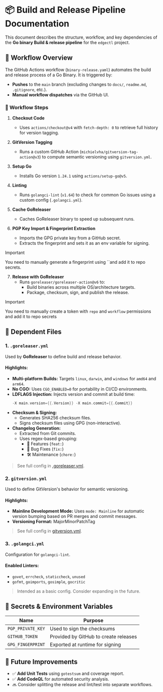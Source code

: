 # 📦 Build and Release Pipeline Documentation

This document describes the structure, workflow, and key dependencies of the **Go binary Build & release pipeline** for the `edgectl` project.

## 🧪 Workflow Overview

The GitHub Actions workflow (`binary-release.yaml`) automates the build and release process of a Go Binary. It is triggered by:

- **Pushes** to the `main` branch (excluding changes to `docs/`, `readme.md`, `.gitignore`, etc.).
- **Manual workflow dispatches** via the GitHub UI.

### 👣 Workflow Steps

1. **Checkout Code**
   - Uses `actions/checkout@v4` with `fetch-depth: 0` to retrieve full history for version tagging.

2. **GitVersion Tagging**
   - Runs a custom GitHub Action (`michielvha/gitversion-tag-action@v3`) to compute semantic versioning using `gitversion.yml`.

3. **Setup Go**
   - Installs Go version `1.24.1` using `actions/setup-go@v5`.

4. **Linting**
   - Runs `golangci-lint` (`v1.64`) to check for common Go issues using a custom config (`.golangci.yml`).

5. **Cache GoReleaser**
   - Caches GoReleaser binary to speed up subsequent runs.

6. **PGP Key Import & Fingerprint Extraction**
   - Imports the GPG private key from a GitHub secret.
   - Extracts the fingerprint and sets it as an env variable for signing.

> [!IMPORTANT]
> You need to manually generate a fingerprint using ``and add it to repo secrets.

7. **Release with GoReleaser**
   - Runs `goreleaser/goreleaser-action@v6` to:
     - Build binaries across multiple OS/architecture targets.
     - Package, checksum, sign, and publish the release.

> [!IMPORTANT]
> You need to manually create a token  with `repo` and `workflow` permissions and add it to repo secrets

## 🧷 Dependent Files

### 1. `.goreleaser.yml`

Used by **GoReleaser** to define build and release behavior.

#### Highlights:

- **Multi-platform Builds:** Targets `linux`, `darwin`, and `windows` for `amd64` and `arm64`.
- **No CGO:** Uses `CGO_ENABLED=0` for portability in CI/CD environments.
- **LDFLAGS Injection:** Injects version and commit at build time:
  ```go
  -X main.version={{.Version}} -X main.commit={{.Commit}}
  ```
- **Checksum & Signing:**
  - Generates SHA256 checksum files.
  - Signs checksum files using GPG (non-interactive).
- **Changelog Generation:**
  - Extracted from Git commits.
  - Uses regex-based grouping:
    - 🚀 Features (`feat:`)
    - 🐛 Bug Fixes (`fix:`)
    - 🛠 Maintenance (`chore:`)

> See full config in [.goreleaser.yml](../../.goreleaser.yml).

### 2. `gitversion.yml`

Used to define GitVersion's behavior for semantic versioning.

#### Highlights:

- **Mainline Development Mode:** Uses `mode: Mainline` for automatic version bumping based on PR merges and commit messages.
- **Versioning Format:** MajorMinorPatchTag

> See full config in [gitversion.yml](../../gitversion.yml).

### 3. `.golangci.yml`

Configuration for `golangci-lint`.

#### Enabled Linters:

- `govet`, `errcheck`, `staticcheck`, `unused`
- `gofmt`, `goimports`, `gosimple`, `gocritic`

> Intended as a basic config. Consider expanding in the future.

## 🧩 Secrets & Environment Variables

| Name                 | Purpose                            |
|----------------------|------------------------------------|
| `PGP_PRIVATE_KEY`    | Used to sign the checksums         |
| `GITHUB_TOKEN`       | Provided by GitHub to create releases |
| `GPG_FINGERPRINT`    | Exported at runtime for signing    |

## 📌 Future Improvements

- ✅ **Add Unit Tests** using `gotestsum` and coverage report.
- ✅ **Add CodeQL** for automated security analysis.
- 🔜 Consider splitting the release and lint/test into separate workflows.
